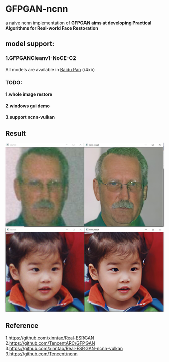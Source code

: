 # GFPGAN-ncnn  
a naive ncnn implementation of **GFPGAN aims at developing Practical Algorithms for Real-world Face Restoration**  
## model support:  
### 1.GFPGANCleanv1-NoCE-C2 
All models are available in [Baidu Pan](https://pan.baidu.com/s/1zbVwK7kh6uVfWgq9AZDJDA) (i4xb)  

### TODO:  
#### 1.whole image restore  
#### 2.windows gui demo  
#### 3.support ncnn-vulkan  
## Result 
![](result_1.jpg)  
![](result_2.jpg)  

## Reference  
1.https://github.com/xinntao/Real-ESRGAN  
2.https://github.com/TencentARC/GFPGAN  
3.https://github.com/xinntao/Real-ESRGAN-ncnn-vulkan  
3.https://github.com/Tencent/ncnn  
